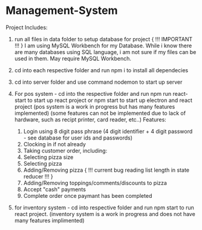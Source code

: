 # Management-System
Project Includes:

1. run all files in data folder to setup database for project
   { !!! IMPORTANT !!! }
   I am using MySQL Workbench for my Database. 
   While i know there are many databases using SQL language, i am not sure if my files can be used in them.
   May require MySQL Workbench.

2. cd into each respective folder and run npm i to install all dependecies

3. cd into server folder and use command nodemon to start up server

4. For pos system - 
  cd into the respective folder 
  and run npm run react-start to start up react project
  or npm start to start up electron and react project
  (pos system is a work in progress but has many features implemented)
  (some features can not be implemented due to lack of hardware, such as recipt printer, card reader, etc..)
  Features:
    1. Login using 8 digit pass phrase (4 digit identifier + 4 digit password - see database for user ids and passwords)
    2. Clocking in if not already
    3. Taking customer order, including:
      1. Selecting pizza size
      2. Selecting pizza
      3. Adding/Removing pizza { !!! current bug reading list length in state reducer !!! }
      4. Adding/Removing toppings/comments/discounts to pizza
      5. Accept "cash" payments
      6. Complete order once paymant has been completed

5. for inventory system - cd into respective folder and run npm start to run react project.
  (inventory system is a work in progress and does not have many features implimented)
